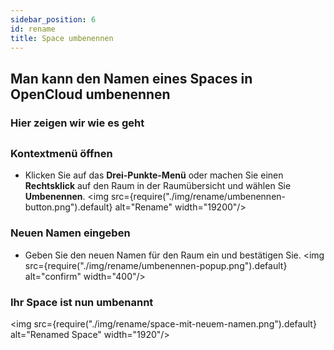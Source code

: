 ```yaml
---
sidebar_position: 6
id: rename
title: Space umbenennen
---
```


## Man kann den Namen eines Spaces in OpenCloud umbenennen

### Hier zeigen wir wie es geht

##

### **Kontextmenü öffnen**

- Klicken Sie auf das **Drei-Punkte-Menü** oder machen Sie einen **Rechtsklick** auf den Raum in der Raumübersicht und wählen Sie **Umbenennen**.
  <img src={require("./img/rename/umbenennen-button.png").default} alt="Rename" width="19200"/>

### **Neuen Namen eingeben**

- Geben Sie den neuen Namen für den Raum ein und bestätigen Sie.
  <img src={require("./img/rename/umbenennen-popup.png").default} alt="confirm" width="400"/>

### Ihr Space ist nun umbenannt

<img src={require("./img/rename/space-mit-neuem-namen.png").default} alt="Renamed Space" width="1920"/>
